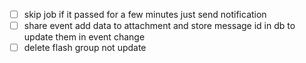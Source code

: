 - [ ] skip job if it passed for a few minutes just send notification 
- [ ] share event add data to attachment and store message id in db to update them in event change
- [ ] delete flash group not update
